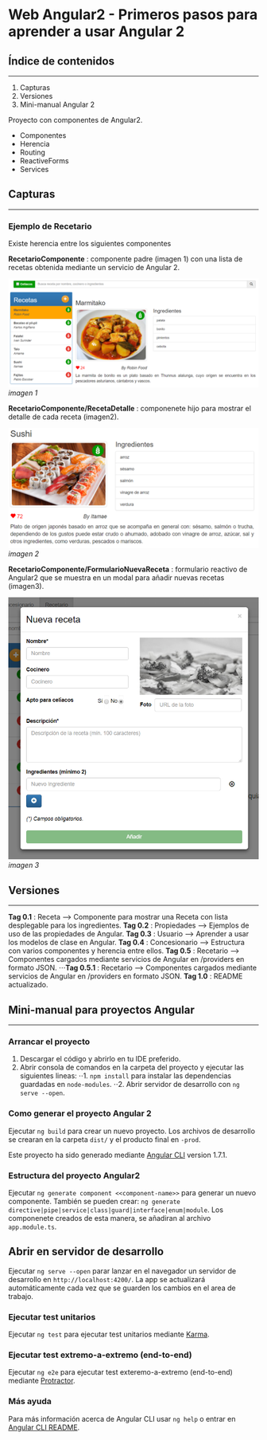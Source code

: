 # Web Angular2 - Primeros pasos para aprender a usar Angular 2

## Índice de contenidos
-----------------------

1. Capturas
2. Versiones
3. Mini-manual Angular 2

Proyecto con componentes de Angular2.

* Componentes
* Herencia
* Routing
* ReactiveForms
* Services

## Capturas
-----------

### Ejemplo de Recetario

Existe herencia entre los siguientes componentes

**RecetarioComponente** : componente padre (imagen 1) con una lista de recetas obtenida mediante un servicio de Angular 2.

![RecetarioComponent](https://github.com/Aingeru72/Angular2-PrimerosPasos/blob/master/capturas/captura-recetario.png)
*imagen 1*

**RecetarioComponente/RecetaDetalle** : componenete hijo para mostrar el detalle de cada receta (imagen2).

![RecetaDetalle](https://github.com/Aingeru72/Angular2-PrimerosPasos/blob/master/capturas/captura-recetaDetalle.png)
*imagen 2*

**RecetarioComponente/FormularioNuevaReceta** : formulario reactivo de Angular2 que se muestra en un modal para añadir nuevas recetas (imagen3).

![FormularioNuevaReceta](https://github.com/Aingeru72/Angular2-PrimerosPasos/blob/master/capturas/captura-formularioNuevaReceta.png)
*imagen 3*

## Versiones
------------

**Tag 0.1** : Receta --> Componente para mostrar una Receta con lista desplegable para los ingredientes.
**Tag 0.2** : Propiedades --> Ejemplos de uso de las propiedades de Angular.
**Tag 0.3** : Usuario --> Aprender a usar los modelos de clase en Angular.
**Tag 0.4** : Concesionario --> Estructura con varios componentes y herencia entre ellos.
**Tag 0.5** : Recetario --> Componentes cargados mediante servicios de Angular en /providers en formato JSON.
⋅⋅⋅**Tag 0.5.1** : Recetario --> Componentes cargados mediante servicios de Angular en /providers en formato JSON.
**Tag 1.0** : README actualizado.

## Mini-manual para proyectos Angular
-------------------------------------

### Arrancar el proyecto

1. Descargar el código y abrirlo en tu IDE preferido.
2. Abrir consola de comandos en la carpeta del proyecto y ejecutar las siguientes lineas:
    ⋅⋅1. `npm install` para instalar las dependencias guardadas en `node-modules`.
    ⋅⋅2. Abrir servidor de desarrollo con `ng serve --open`.

### Como generar el proyecto Angular 2

Ejecutar `ng build` para crear un nuevo proyecto. Los archivos de desarrollo se crearan en la carpeta `dist/` y el producto final en `-prod`.

Este proyecto ha sido generado mediante [Angular CLI](https://github.com/angular/angular-cli) version 1.7.1.

### Estructura del proyecto Angular2

Ejecutar `ng generate component <<component-name>>` para generar un nuevo componente. También se pueden crear: `ng generate directive|pipe|service|class|guard|interface|enum|module`. Los componenete creados de esta manera, se añadiran al archivo `app.module.ts`.

## Abrir en servidor de desarrollo

Ejecutar `ng serve --open` parar lanzar en el navegador un servidor de desarrollo en `http://localhost:4200/`. La app se actualizará automáticamente cada vez que se guarden los cambios en el area de trabajo.

### Ejecutar test unitarios

Ejecutar `ng test` para ejecutar test unitarios mediante [Karma](https://karma-runner.github.io).

### Ejecutar test extremo-a-extremo (end-to-end)

Ejecutar `ng e2e` para ejecutar test exteremo-a-extremo (end-to-end) mediante [Protractor](http://www.protractortest.org/).

### Más ayuda

Para más información acerca de Angular CLI usar `ng help` o entrar en [Angular CLI README](https://github.com/angular/angular-cli/blob/master/README.md).
